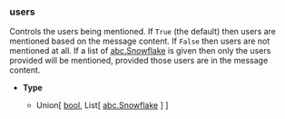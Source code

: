 ### users [](https://discordpy.readthedocs.io/en/stable/api.html#discord.AllowedMentions.users)
Controls the users being mentioned. 
If `True` (the default) then users are mentioned based on the message content. 
If `False` then users are not mentioned at all. 
If a list of [abc.Snowflake](discord/Abstract%20Base%20Classes/Snowflake/Snowflake) is given then only the users provided will be mentioned, provided those users are in the message content.

- **Type**

	- Union[ [bool](https://docs.python.org/3/library/functions.html#bool), List[ [abc.Snowflake](discord/Abstract%20Base%20Classes/Snowflake/Snowflake) ] ]

